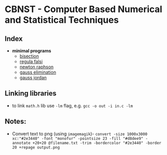 # CBNST - Computer Based Numerical and Statistical Techniques

## Index

- **minimal programs**
  - [bisection](./src/bisection.c)
  - [regula falsi](./src/regula_falsi.c)
  - [newton raphson](./src/newton_rahpson.c)
  - [gauss elimination](./src/gauss_elimination.c)
  - [gauss jordan](./src/gauss_jordan.c)


## Linking libraries

* to link `math.h` lib use `-lm` flag, e.g. `gcc -o out -i in.c -lm`


## Notes:

* Convert text to png (using `imagemagik`)- `convert -size 1000x3000 xc:"#2e3440" -font "monofur" -pointsize 23 -fill "#d8dee9" -annotate +20+20 @filename.txt -trim -bordercolor "#2e3440" -border 20 +repage output.png`

